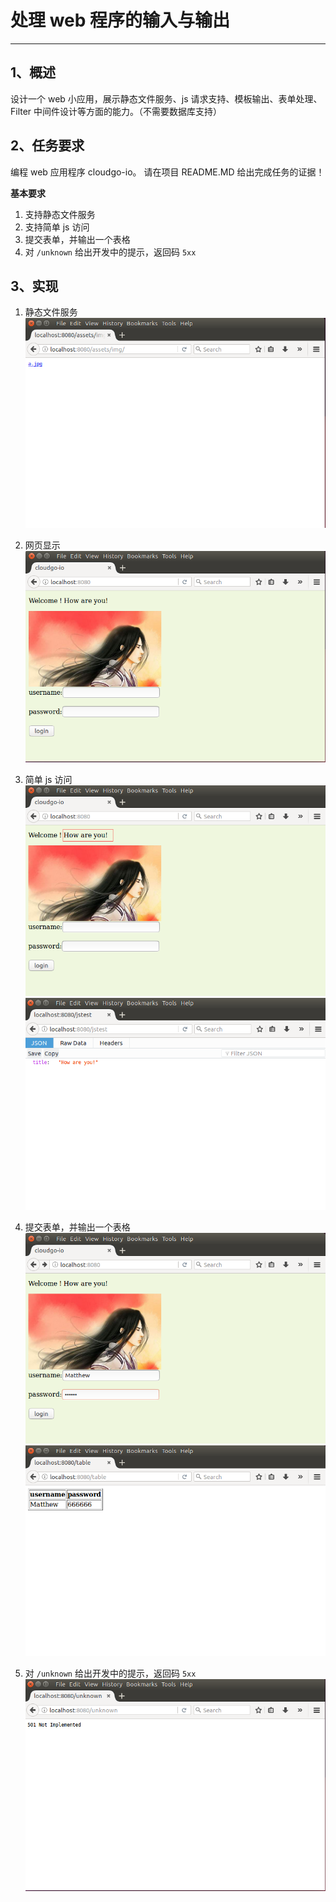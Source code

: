 ﻿# 处理 web 程序的输入与输出
---
## 1、概述

设计一个 web 小应用，展示静态文件服务、js 请求支持、模板输出、表单处理、Filter 中间件设计等方面的能力。（不需要数据库支持）

## 2、任务要求

编程 web 应用程序 cloudgo-io。 请在项目 README.MD 给出完成任务的证据！

**基本要求**

1. 支持静态文件服务
2. 支持简单 js 访问
3. 提交表单，并输出一个表格
4. 对 `/unknown` 给出开发中的提示，返回码 `5xx`

## 3、实现

1. 静态文件服务
![1](https://raw.githubusercontent.com/LeungChiHo/ServiceComputing/master/Cloudgo-io/screenshot/2.png)
  

2. 网页显示
![2](https://raw.githubusercontent.com/LeungChiHo/ServiceComputing/master/Cloudgo-io/screenshot/1.png)
  

3. 简单 js 访问
![3](https://raw.githubusercontent.com/LeungChiHo/ServiceComputing/master/Cloudgo-io/screenshot/3.png)
![4](https://raw.githubusercontent.com/LeungChiHo/ServiceComputing/master/Cloudgo-io/screenshot/4.png)
  

4. 提交表单，并输出一个表格
![5](https://raw.githubusercontent.com/LeungChiHo/ServiceComputing/master/Cloudgo-io/screenshot/5.png)
![6](https://raw.githubusercontent.com/LeungChiHo/ServiceComputing/master/Cloudgo-io/screenshot/7.png)
  
  
5. 对 `/unknown` 给出开发中的提示，返回码 `5xx`
![7](https://raw.githubusercontent.com/LeungChiHo/ServiceComputing/master/Cloudgo-io/screenshot/6.png)




 



